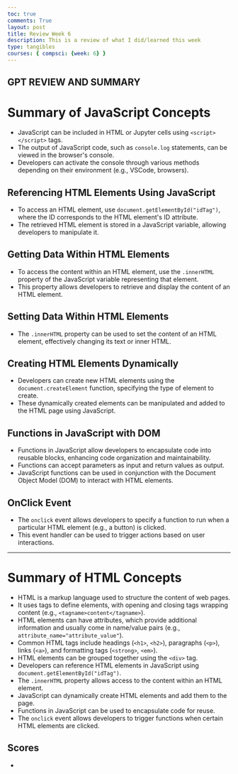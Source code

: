 ```yaml
---
toc: true
comments: True
layout: post
title: Review Week 6
description: This is a review of what I did/learned this week
type: tangibles
courses: { compsci: {week: 6} }
---
```


## GPT REVIEW AND SUMMARY

# Summary of JavaScript Concepts

- JavaScript can be included in HTML or Jupyter cells using `<script></script>` tags.
- The output of JavaScript code, such as `console.log` statements, can be viewed in the browser's console.
- Developers can activate the console through various methods depending on their environment (e.g., VSCode, browsers).

## Referencing HTML Elements Using JavaScript

- To access an HTML element, use `document.getElementById("idTag")`, where the ID corresponds to the HTML element's ID attribute.
- The retrieved HTML element is stored in a JavaScript variable, allowing developers to manipulate it.

## Getting Data Within HTML Elements

- To access the content within an HTML element, use the `.innerHTML` property of the JavaScript variable representing that element.
- This property allows developers to retrieve and display the content of an HTML element.

## Setting Data Within HTML Elements

- The `.innerHTML` property can be used to set the content of an HTML element, effectively changing its text or inner HTML.

## Creating HTML Elements Dynamically

- Developers can create new HTML elements using the `document.createElement` function, specifying the type of element to create.
- These dynamically created elements can be manipulated and added to the HTML page using JavaScript.

## Functions in JavaScript with DOM

- Functions in JavaScript allow developers to encapsulate code into reusable blocks, enhancing code organization and maintainability.
- Functions can accept parameters as input and return values as output.
- JavaScript functions can be used in conjunction with the Document Object Model (DOM) to interact with HTML elements.

## OnClick Event

- The `onclick` event allows developers to specify a function to run when a particular HTML element (e.g., a button) is clicked.
- This event handler can be used to trigger actions based on user interactions.

---

# Summary of HTML Concepts

- HTML is a markup language used to structure the content of web pages.
- It uses tags to define elements, with opening and closing tags wrapping content (e.g., `<tagname>content</tagname>`).
- HTML elements can have attributes, which provide additional information and usually come in name/value pairs (e.g., `attribute_name="attribute_value"`).
- Common HTML tags include headings (`<h1>`, `<h2>`), paragraphs (`<p>`), links (`<a>`), and formatting tags (`<strong>`, `<em>`).
- HTML elements can be grouped together using the `<div>` tag.
- Developers can reference HTML elements in JavaScript using `document.getElementById("idTag")`.
- The `.innerHTML` property allows access to the content within an HTML element.
- JavaScript can dynamically create HTML elements and add them to the page.
- Functions in JavaScript can be used to encapsulate code for reuse.
- The `onclick` event allows developers to trigger functions when certain HTML elements are clicked.


## Scores
-
 

